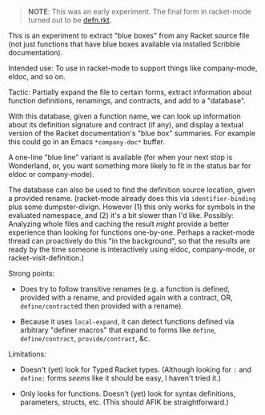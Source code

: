 > **NOTE**: This was an early experiment. The final form in
> racket-mode turned out to be [defn.rkt].

[defn.rkt]: https://github.com/greghendershott/racket-mode/blob/master/defn.rkt

This is an experiment to extract "blue boxes" from any Racket source
file (not just functions that have blue boxes available via installed
Scribble documentation).

Intended use: To use in racket-mode to support things like
company-mode, eldoc, and so on.

Tactic: Partially expand the file to certain forms, extract
information about function definitions, renamings, and contracts, and
add to a "database".

With this database, given a function name, we can look up information
about its definition signature and contract (if any), and display a
textual version of the Racket documentation's "blue box" summaries.
For example this could go in an Emacs `*company-doc*` buffer.

A one-line "blue line" variant is available (for when your next stop
is Wonderland, or, you want something more likely to fit in the status
bar for eldoc or company-mode).

The database can also be used to find the definition source location,
given a provided rename. (racket-mode already does this via
`identifier-binding` plus some dumpster-divign. However (1) this only
works for symbols in the evaluated namespace, and (2) it's a bit
slower than I'd like. Possibly: Analyzing whole files and caching the
result *might* provide a better experience than looking for functions
one-by-one. Perhaps a racket-mode thread can proactively do this "in
the background", so that the results are ready by the time someone is
interactively using eldoc, company-mode, or racket-visit-definition.)

Strong points:

- Does try to follow transitive renames (e.g. a function is defined,
  provided with a rename, and provided again with a contract, OR,
  `define/contract`ed then provided with a rename).

- Because it uses `local-expand`, it can detect functions defined via
  arbitrary "definer macros" that expand to forms like `define`,
  `define/contract`, `provide/contract`, &c.

Limitations:

- Doesn't (yet) look for Typed Racket types. (Although looking for `:`
  and `define:` forms _seems_ like it should be easy, I haven't tried
  it.)

- Only looks for functions. Doesn't (yet) look for syntax definitions,
  parameters, structs, etc. (This should AFIK be straightforward.)
